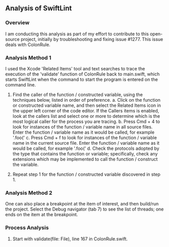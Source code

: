 ## Analysis of SwiftLint

### Overview
I am conducting this analysis as part of my effort to contribute to this open-source project, initially by troubleshooting and fixing issue #1277. This issue deals with ColonRule.

### Analysis Method 1

I used the Xcode 'Related Items' tool and text searches to trace the execution of the 'validate' function of ColonRule back to main.swift, which starts SwiftLint when the command to start the program is entered on the command line.

1. Find the caller of the function / constructed variable, using the techniques below, listed in order of preference.
    a. Click on the function or constructed variable name, and then select the Related Items icon in the upper left corner of the code editor. If the Callers items is enabled, look at the callers list and select one or more to determine which is the most logical caller for the process you are tracing.
    b. Press Cmd + 4 to look for instances of the function / variable name in all source files. Enter the function / variable name as it would be called, for example '.foo('
    c. Press Cmd + f to look for instances of the function / variable name in the current source file. Enter the function / variable name as it would be called, for example '.foo('
    d. Check the protocols adopted by the type that contains the function or variable; specifically, check any extensions which may be implemented to call the function / construct the variable.

2. Repeat step 1 for the function / constructed variable discovered in step 1.

### Analysis Method 2

One can also place a breakpoint at the item of interest, and then build/run the project. Select the Debug navigator (tab 7) to see the list of threads; one ends on the item at the breakpoint.


### Process Analysis

1. Start with validate(file: File), line 167 in ColonRule.swift.

